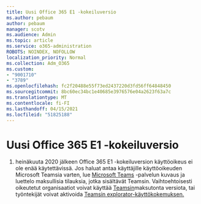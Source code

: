 ```yaml
---
title: Uusi Office 365 E1 -kokeiluversio
ms.author: pebaum
author: pebaum
manager: scotv
ms.audience: Admin
ms.topic: article
ms.service: o365-administration
ROBOTS: NOINDEX, NOFOLLOW
localization_priority: Normal
ms.collection: Adm_O365
ms.custom:
- "9001710"
- "3789"
ms.openlocfilehash: fc2f20488e55f73ed2437220d3fd56ff64848450
ms.sourcegitcommit: 8bc60ec34bc1e40685e3976576e04a2623f63a7c
ms.translationtype: MT
ms.contentlocale: fi-FI
ms.lasthandoff: 04/15/2021
ms.locfileid: "51825188"
---
```

# <a name="new-office-365-e1-trial"></a>Uusi Office 365 E1 -kokeiluversio

1. heinäkuuta 2020 jälkeen Office 365 E1 -kokeiluversion käyttöoikeus ei ole enää käytettävissä. Jos haluat antaa käyttäjille käyttöoikeuden Microsoft Teamsia varten, lue [Microsoft Teams](https://docs.microsoft.com/office365/servicedescriptions/teams-service-description) -palvelun kuvaus ja luettelo maksullisia tilauksia, jotka sisältävät Teamsin. Vaihtoehtoisesti oikeutetut organisaatiot voivat käyttää [Teamsin](https://support.office.com/article/Welcome-to-Microsoft-Teams-free-6d79a648-6913-4696-9237-ed13de64ae3c)maksutonta versiota, tai työntekijät voivat aktivoida [Teamsin explorator-käyttökokemuksen.](https://docs.microsoft.com/MicrosoftTeams/teams-exploratory)

